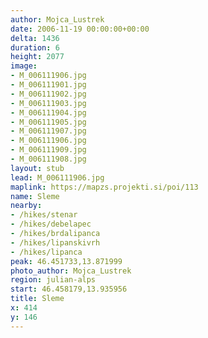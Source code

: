 ```yaml
---
author: Mojca_Lustrek
date: 2006-11-19 00:00:00+00:00
delta: 1436
duration: 6
height: 2077
image:
- M_006111906.jpg
- M_006111901.jpg
- M_006111902.jpg
- M_006111903.jpg
- M_006111904.jpg
- M_006111905.jpg
- M_006111907.jpg
- M_006111906.jpg
- M_006111909.jpg
- M_006111908.jpg
layout: stub
lead: M_006111906.jpg
maplink: https://mapzs.projekti.si/poi/113
name: Sleme
nearby:
- /hikes/stenar
- /hikes/debelapec
- /hikes/brdalipanca
- /hikes/lipanskivrh
- /hikes/lipanca
peak: 46.451733,13.871999
photo_author: Mojca_Lustrek
region: julian-alps
start: 46.458179,13.935956
title: Sleme
x: 414
y: 146
---
```

